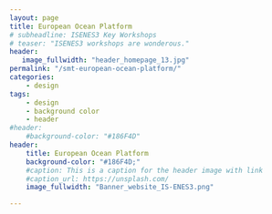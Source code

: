 ```yaml
---
layout: page
title: European Ocean Platform
# subheadline: ISENES3 Key Workshops
# teaser: "ISENES3 workshops are wonderous."
header:
   image_fullwidth: "header_homepage_13.jpg"
permalink: "/smt-european-ocean-platform/"
categories:
    - design
tags:
    - design
    - background color
    - header
#header:
    #background-color: "#186F4D"
header:
    title: European Ocean Platform
    background-color: "#186F4D;"
    #caption: This is a caption for the header image with link
    #caption_url: https://unsplash.com/
    image_fullwidth: "Banner_website_IS-ENES3.png"

---
```


